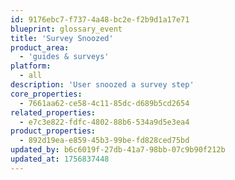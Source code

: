 ```yaml
---
id: 9176ebc7-f737-4a48-bc2e-f2b9d1a17e71
blueprint: glossary_event
title: 'Survey Snoozed'
product_area:
  - 'guides & surveys'
platform:
  - all
description: 'User snoozed a survey step'
core_properties:
  - 7661aa62-ce58-4c11-85dc-d689b5cd2654
related_properties:
  - e7c3e822-fdfc-4802-88b6-534a9d5e3ea4
product_properties:
  - 892d19ea-e859-45b3-99be-fd828ced75bd
updated_by: b6c6019f-27db-41a7-98bb-07c9b90f212b
updated_at: 1756837448
---
```

